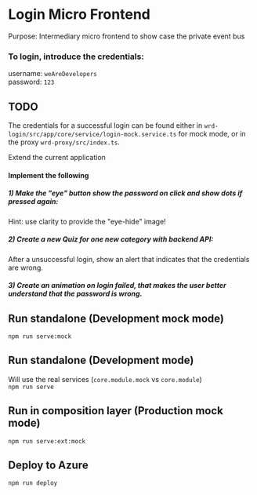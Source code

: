 # Login Micro Frontend

Purpose: Intermediary micro frontend to show case the private event bus
### To login, introduce the credentials: 
username: `weAreDevelopers`   
password: `123`

## TODO

The credentials for a successful login can be found either in `wrd-login/src/app/core/service/login-mock.service.ts` for mock mode, 
or in the proxy `wrd-proxy/src/index.ts`.

Extend the current application

#### Implement the following

##### 1) Make the "eye" button show the password on click and show dots if pressed again:
Hint: use clarity to provide the "eye-hide" image!

##### 2) Create a new Quiz for one new category with backend API:
After a unsuccessful login, show an alert that indicates that the credentials are wrong. 

##### 3) Create an animation on login failed, that makes the user better understand that the password is wrong.

## Run standalone (Development mock mode)

`npm run serve:mock`

## Run standalone (Development mode)

Will use the real services (`core.module.mock` vs `core.module`)  
`npm run serve`

## Run in composition layer (Production mock mode)

`npm run serve:ext:mock`

## Deploy to Azure

`npm run deploy`
